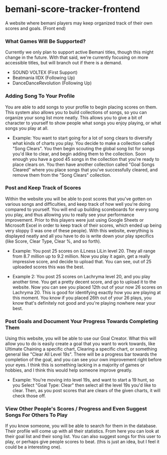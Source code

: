 # bemani-score-tracker-frontend
A website where bemani players may keep organized track of their own scores and goals. (Front end)

### What Games Will Be Supported? 
Currently we only plan to support active Bemani titles, though this might change in the future. With that said, we're currently focusing on more accessible titles, but will branch out if there is a demand.

  - SOUND VOLTEX (First Support)
  - Beatmania IIDX (Following Up)
  - DanceDanceRevolution (Following Up)
  
### Adding Song To Your Profile
You are able to add songs to your profile to begin placing scores on them. This system also allows you to build collections of songs, so you can organize your song list more neatly. This allows you to give a bit of character to yourself to show people what songs you enjoy playing, or what songs you play at all.

- Example: You want to start going for a lot of song clears to diversify what kinds of charts you play. You decide to make a collection called "Song Clears". You then begin scouting the global song list for songs you'd like to clear, and begin adding them to the collection. Soon enough you have a good 45 songs in the collection that you're ready to place clears on. You then have another collection called "Goal Songs Cleared" where you place songs that you've successfully cleared, and remove them from the "Song Clears" collection.

### Post and Keep Track of Scores
Within the website you will be able to post scores that you've gotten on various songs and difficulties, and keep track of how well you're doing compared to yourself. You will end up building scoreboards for every song you play, and thus allowing you to really see your performance improvement. Prior to this players were just using Google Sheets or Microsoft Excel in order to keep track of their scores, which ended up being very sloppy (I was one of these people). With this website, everything is displayed neatly and all you have to do is write down your play specifics (like Score, Clear Type, Clear %, and so forth).

- Example: You post 25 scores on iLLness LiLin level 20. They all range from 8.7 million up to 9.2 million. Now you play it again, get a really impressive score, and decide to upload that. You can see, out of 25 uploaded scores this was the best. 

- Example 2: You post 25 scores on Lachryma level 20, and you play another time. You get a pretty decent score, and go to upload it to the website. Now you can see you placed 12th out of your now 26 scores on Lachryma 20. This is good for identifying exactly how you are playing at this moment. You know if you placed 26th out of your 26 plays, you know that's definitely not good and you're playing nowhere near your best.

### Post Goals and Document Your Progress Towards Completing Them
Using this website, you will be able to use our Goal Creator. What this will allow you to do is easily create a goal that you want to work towards, like Ultimate Chaining a specific chart, Clearing a specific chart, or something general like "Clear All Level 19s". There will be a progress bar towards the completion of the goal, and you can see your own improvement right before your eyes. I think this is something lacking in a majority of games or hobbies, and I think this would help someone improve greatly.

- Example: You're moving into level 19s, and want to start a 19 hunt, so you Select "Goal Type: Clear" then select all the level 19s you'd like to clear. Then, as you post scores that are clears of the given charts, it will check those off.

### View Other People's Scores / Progress and Even Suggest Songs For Others To Play
If you know someone, you will be able to search for them in the database. Their profile will come up with all their statistics. From here you can look at their goal list and their song list. You can also suggest songs for this user to play, or perhaps give people scores to beat. (this is just an idea, but I feel it could be a interesting one). 
